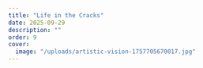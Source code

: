 ```yaml
---
title: "Life in the Cracks"
date: 2025-09-29
description: ""
order: 9
cover:
  image: "/uploads/artistic-vision-1757705670017.jpg"
---
```


